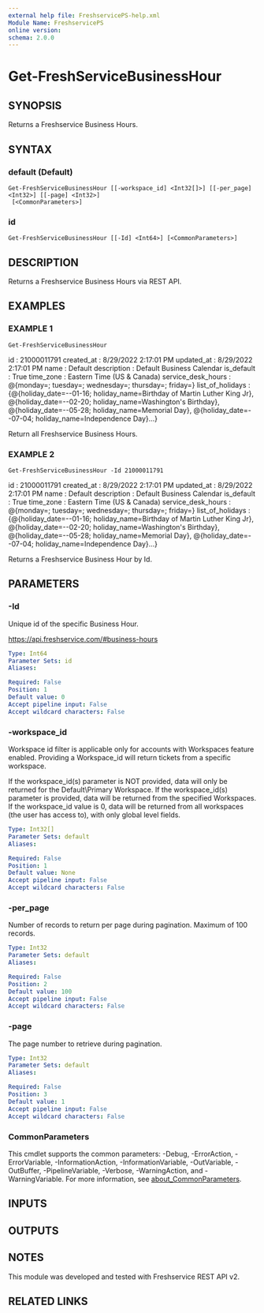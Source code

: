 ```yaml
---
external help file: FreshservicePS-help.xml
Module Name: FreshservicePS
online version:
schema: 2.0.0
---
```


# Get-FreshServiceBusinessHour

## SYNOPSIS
Returns a Freshservice Business Hours.

## SYNTAX

### default (Default)
```
Get-FreshServiceBusinessHour [[-workspace_id] <Int32[]>] [[-per_page] <Int32>] [[-page] <Int32>]
 [<CommonParameters>]
```

### id
```
Get-FreshServiceBusinessHour [[-Id] <Int64>] [<CommonParameters>]
```

## DESCRIPTION
Returns a Freshservice Business Hours via REST API.

## EXAMPLES

### EXAMPLE 1
```
Get-FreshServiceBusinessHour
```

id                 : 21000011791
created_at         : 8/29/2022 2:17:01 PM
updated_at         : 8/29/2022 2:17:01 PM
name               : Default
description        : Default Business Calendar
is_default         : True
time_zone          : Eastern Time (US & Canada)
service_desk_hours : @{monday=; tuesday=; wednesday=; thursday=; friday=}
list_of_holidays   : {@{holiday_date=--01-16; holiday_name=Birthday of Martin Luther King Jr}, @{holiday_date=--02-20;
                    holiday_name=Washington's Birthday}, @{holiday_date=--05-28; holiday_name=Memorial Day},
                    @{holiday_date=--07-04; holiday_name=Independence Day}...}

Return all Freshservice Business Hours.

### EXAMPLE 2
```
Get-FreshServiceBusinessHour -Id 21000011791
```

id                 : 21000011791
created_at         : 8/29/2022 2:17:01 PM
updated_at         : 8/29/2022 2:17:01 PM
name               : Default
description        : Default Business Calendar
is_default         : True
time_zone          : Eastern Time (US & Canada)
service_desk_hours : @{monday=; tuesday=; wednesday=; thursday=; friday=}
list_of_holidays   : {@{holiday_date=--01-16; holiday_name=Birthday of Martin Luther King Jr}, @{holiday_date=--02-20;
                    holiday_name=Washington's Birthday}, @{holiday_date=--05-28; holiday_name=Memorial Day},
                    @{holiday_date=--07-04; holiday_name=Independence Day}...}

Returns a Freshservice Business Hour by Id.

## PARAMETERS

### -Id
Unique id of the specific Business Hour.

https://api.freshservice.com/#business-hours

```yaml
Type: Int64
Parameter Sets: id
Aliases:

Required: False
Position: 1
Default value: 0
Accept pipeline input: False
Accept wildcard characters: False
```

### -workspace_id
Workspace id filter is applicable only for accounts with Workspaces feature enabled. Providing a Workspace_id will return tickets from a specific workspace.

If the workspace_id(s) parameter is NOT provided, data will only be returned for the Default\Primary Workspace.
If the workspace_id(s) parameter is provided, data will be returned from the specified Workspaces.
If the workspace_id value is 0, data will be returned from all workspaces (the user has access to), with only global level fields.

```yaml
Type: Int32[]
Parameter Sets: default
Aliases:

Required: False
Position: 1
Default value: None
Accept pipeline input: False
Accept wildcard characters: False
```

### -per_page
Number of records to return per page during pagination. 
Maximum of 100 records.

```yaml
Type: Int32
Parameter Sets: default
Aliases:

Required: False
Position: 2
Default value: 100
Accept pipeline input: False
Accept wildcard characters: False
```

### -page
The page number to retrieve during pagination.

```yaml
Type: Int32
Parameter Sets: default
Aliases:

Required: False
Position: 3
Default value: 1
Accept pipeline input: False
Accept wildcard characters: False
```

### CommonParameters
This cmdlet supports the common parameters: -Debug, -ErrorAction, -ErrorVariable, -InformationAction, -InformationVariable, -OutVariable, -OutBuffer, -PipelineVariable, -Verbose, -WarningAction, and -WarningVariable. For more information, see [about_CommonParameters](http://go.microsoft.com/fwlink/?LinkID=113216).

## INPUTS

## OUTPUTS

## NOTES
This module was developed and tested with Freshservice REST API v2.

## RELATED LINKS
